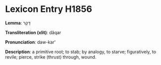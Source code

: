 # Lexicon Entry H1856

**Lemma**: דָּקַר

**Transliteration (xlit)**: dâqar

**Pronunciation**: daw-kar'

**Description**:
a primitive root; to stab; by analogy, to starve; figuratively, to revile; pierce, strike (thrust) through, wound.
